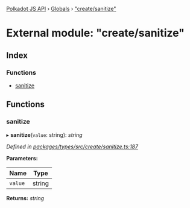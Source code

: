 [Polkadot JS API](../README.md) › [Globals](../globals.md) › ["create/sanitize"](_create_sanitize_.md)

# External module: "create/sanitize"

## Index

### Functions

* [sanitize](_create_sanitize_.md#sanitize)

## Functions

###  sanitize

▸ **sanitize**(`value`: string): *string*

*Defined in [packages/types/src/create/sanitize.ts:187](https://github.com/polkadot-js/api/blob/859800280/packages/types/src/create/sanitize.ts#L187)*

**Parameters:**

Name | Type |
------ | ------ |
`value` | string |

**Returns:** *string*
